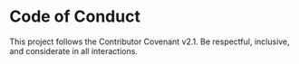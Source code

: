 
# Code of Conduct

This project follows the Contributor Covenant v2.1.
Be respectful, inclusive, and considerate in all interactions.
